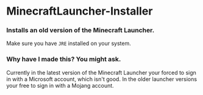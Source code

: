 # MinecraftLauncher-Installer
### Installs an old version of the Minecraft Launcher.
Make sure you have `JRE` installed on your system.

### Why have I made this? You might ask.
Currently in the latest version of the Minecraft Launcher your forced to sign in with a Microsoft account, which isn't good. In the older launcher versions your free to sign in with a Mojang account.
